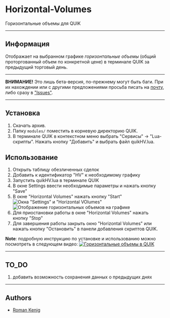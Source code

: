 # Horizontal-Volumes
Горизонтальные объемы для QUIK
***
## Информация
Отображает на выбранном графике *горизонтальные объемы* (общий проторгованный объем по конкретной цене) в терминале QUIK за предыдущий торговый день.
***
**ВНИМАНИЕ!** Это лишь бета-версия, по-прежнему могут быть баги. При их нахождении или с другими предложениями просьба писать на [почту](mailto:kenromka@yandex.ru?subject=Horizontal-Volumes_issue), либо сразу в ["Issues"](https://github.com/kenromka/Horizontal-Volumes/issues).
***
## Установка
1) Скачать архив.
2) Папку `modules/` поместить в корневую директорию QUIK.
3) В терминале QUIK в контекстном меню выбрать "Сервисы" -> "Lua-скрипты". Нажать кнопку "Добавить" и выбрать файл quikHV.lua.
## Использование
1) Открыть таблицу обезличенных сделок
2) Добавить к идентификатор "HV" к необходимому графику
3) Запустить quikHV.lua в терминале QUIK
4) В окне Settings ввести необходимые параметры и нажать кнопку "Save"
5) В окне "Horizontal Volumes" нажать кнопку "Start"
![Окна "Settings" и "Horizontal VOlumes"](https://pp.userapi.com/c844216/v844216385/c88b2/ShpBYf5F83Y.jpg)
![Отображение горизонтальных объемов на графике](https://sun1-4.userapi.com/c824201/v824201098/1908ff/5qKMS0lAwNA.jpg)
6) Для приостановки работы в окне "Horizontal Volumes" нажать кнопку "Stop"
7) Для завершения работы закрыть окно "Horizontal Volumes" или нажать кнопку "Остановить" в панели добавления скриптов QUIK.


**Note**: подробную инструкцию по установке и использованию можно посмотреть в следующем видео: [![Горизонтальные объемы в QUIK](http://img.youtube.com/vi/XISNrZr-_D8/0.jpg)](http://www.youtube.com/watch?v=XISNrZr-_D8)
***
## TO_DO
1) добавить возможность сохранения данных о предыдущих днях
***
## Authors
  * [Roman Kenig](https://github.com/kenromka)
